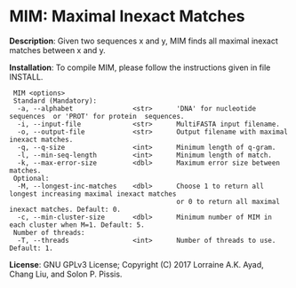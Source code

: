 MIM: Maximal Inexact Matches
===

<b>Description</b>: Given two sequences x and y, MIM finds all maximal inexact matches between
x and y.

<b>Installation</b>: To compile MIM, please follow the instructions given in file INSTALL.
```
 MIM <options>
 Standard (Mandatory):
  -a, --alphabet               <str>      'DNA' for nucleotide  sequences  or 'PROT' for protein  sequences.
  -i, --input-file             <str>      MultiFASTA input filename.
  -o, --output-file            <str>      Output filename with maximal inexact matches.
  -q, --q-size                 <int>      Minimum length of q-gram.
  -l, --min-seq-length         <int>      Minimum length of match.
  -k, --max-error-size         <dbl>      Maximum error size between matches.
 Optional:
  -M, --longest-inc-matches    <dbl>      Choose 1 to return all longest increasing maximal inexact matches
                                          or 0 to return all maximal inexact matches. Default: 0.
  -c, --min-cluster-size       <dbl>      Minimum number of MIM in each cluster when M=1. Default: 5.
 Number of threads: 
  -T, --threads                <int>      Number of threads to use. Default: 1.
```

<b>License</b>: GNU GPLv3 License; Copyright (C) 2017 Lorraine A.K. Ayad, Chang Liu, and Solon P. Pissis.

